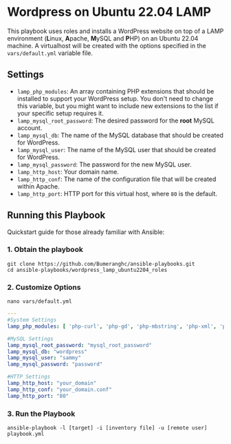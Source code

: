 # Wordpress on Ubuntu 22.04 LAMP

This playbook uses roles and installs a WordPress website on top of a LAMP environment (**L**inux, **A**pache, **M**ySQL and **P**HP) on an Ubuntu 22.04 machine. A virtualhost will be created with the options specified in the `vars/default.yml` variable file.

## Settings

- `lamp_php_modules`:  An array containing PHP extensions that should be installed to support your WordPress setup. You don't need to change this variable, but you might want to include new extensions to the list if your specific setup requires it.
- `lamp_mysql_root_password`: The desired password for the **root** MySQL account.
- `lamp_mysql_db`: The name of the MySQL database that should be created for WordPress.
- `lamp_mysql_user`: The name of the MySQL user that should be created for WordPress.
- `lamp_mysql_password`: The password for the new MySQL user.
- `lamp_http_host`: Your domain name.
- `lamp_http_conf`: The name of the configuration file that will be created within Apache.
- `lamp_http_port`: HTTP port for this virtual host, where `80` is the default. 

## Running this Playbook

Quickstart guide for those already familiar with Ansible:

### 1. Obtain the playbook
```shell
git clone https://github.com/Bumeranghc/ansible-playbooks.git
cd ansible-playbooks/wordpress_lamp_ubuntu2204_roles
```

### 2. Customize Options

```shell
nano vars/default.yml
```

```yml
---
#System Settings
lamp_php_modules: [ 'php-curl', 'php-gd', 'php-mbstring', 'php-xml', 'php-xmlrpc', 'php-soap', 'php-intl', 'php-zip' ]

#MySQL Settings
lamp_mysql_root_password: "mysql_root_password"
lamp_mysql_db: "wordpress"
lamp_mysql_user: "sammy"
lamp_mysql_password: "password"

#HTTP Settings
lamp_http_host: "your_domain"
lamp_http_conf: "your_domain.conf"
lamp_http_port: "80"
```

### 3. Run the Playbook

```command
ansible-playbook -l [target] -i [inventory file] -u [remote user] playbook.yml
```
